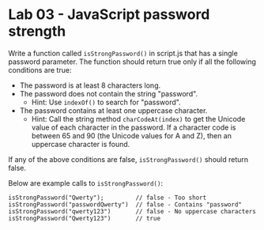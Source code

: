 # Lab 03 - JavaScript password strength

Write a function called `isStrongPassword()` in script.js that has a single password parameter. The function should return true only if all the following conditions are true:

- The password is at least 8 characters long.
- The password does not contain the string "password".
  - Hint: Use `indexOf()` to search for "password".
- The password contains at least one uppercase character.
  - Hint: Call the string method `charCodeAt(index)` to get the Unicode value of each character in the password. If a character code is between 65 and 90 (the Unicode values for A and Z), then an uppercase character is found.

If any of the above conditions are false, `isStrongPassword()` should return false.

Below are example calls to `isStrongPassword()`:

    isStrongPassword("Qwerty");         // false - Too short
    isStrongPassword("passwordQwerty")  // false - Contains "password"
    isStrongPassword("qwerty123")       // false - No uppercase characters
    isStrongPassword("Qwerty123")       // true
